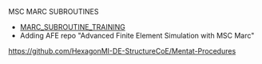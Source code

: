 MSC MARC SUBROUTINES
- [MARC_SUBROUTINE_TRAINING](MARC_SUBROUTINE_TRAINING/readme.md)
- Adding AFE repo "Advanced Finite Element Simulation with MSC Marc"

https://github.com/HexagonMI-DE-StructureCoE/Mentat-Procedures
